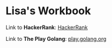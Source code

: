 # Lisa's Workbook

Link to **HackerRank**: [HackerRank](https://www.hackerrank.com/challenges/lisa-workbook/problem)

Link to **The Play Golang**: [play.golang.org](https://play.golang.org/p/iPuXds2i2Ov)